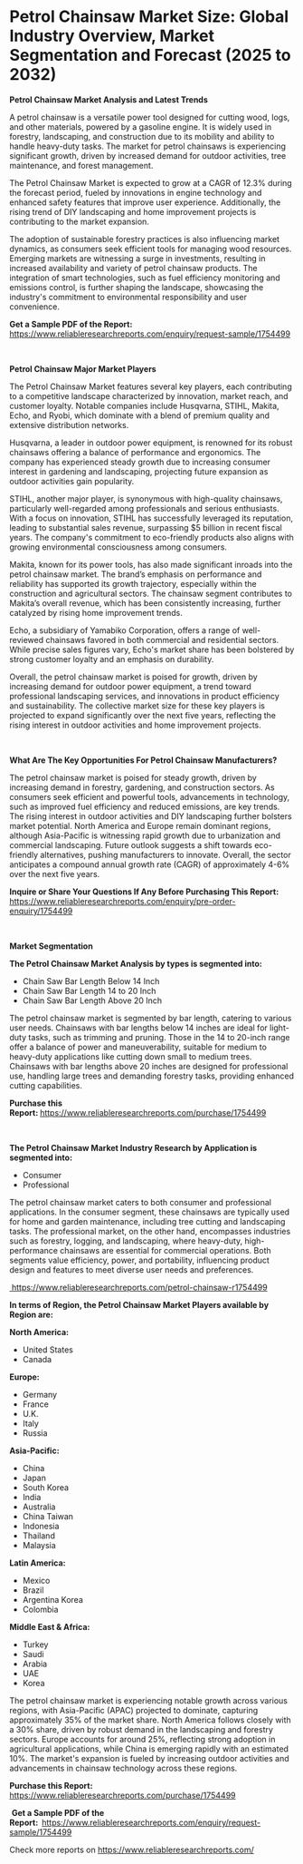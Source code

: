 <p><h1>Petrol Chainsaw Market Size: Global Industry Overview, Market Segmentation and Forecast (2025 to 2032)</h1></p><p><strong>Petrol Chainsaw Market Analysis and Latest Trends</strong></p>
<p><p>A petrol chainsaw is a versatile power tool designed for cutting wood, logs, and other materials, powered by a gasoline engine. It is widely used in forestry, landscaping, and construction due to its mobility and ability to handle heavy-duty tasks. The market for petrol chainsaws is experiencing significant growth, driven by increased demand for outdoor activities, tree maintenance, and forest management. </p><p>The Petrol Chainsaw Market is expected to grow at a CAGR of 12.3% during the forecast period, fueled by innovations in engine technology and enhanced safety features that improve user experience. Additionally, the rising trend of DIY landscaping and home improvement projects is contributing to the market expansion. </p><p>The adoption of sustainable forestry practices is also influencing market dynamics, as consumers seek efficient tools for managing wood resources. Emerging markets are witnessing a surge in investments, resulting in increased availability and variety of petrol chainsaw products. The integration of smart technologies, such as fuel efficiency monitoring and emissions control, is further shaping the landscape, showcasing the industry's commitment to environmental responsibility and user convenience.</p></p>
<p><strong>Get a Sample PDF of the Report:&nbsp;</strong> <a href="https://www.reliableresearchreports.com/enquiry/request-sample/1754499?utm_campaign=3364&utm_medium=2&utm_source=Github&utm_content=ia&utm_term=10042025&utm_id=petrol-chainsaw">https://www.reliableresearchreports.com/enquiry/request-sample/1754499</a></p>
<p>&nbsp;</p>
<p><strong>Petrol Chainsaw Major Market Players</strong></p>
<p><p>The Petrol Chainsaw Market features several key players, each contributing to a competitive landscape characterized by innovation, market reach, and customer loyalty. Notable companies include Husqvarna, STIHL, Makita, Echo, and Ryobi, which dominate with a blend of premium quality and extensive distribution networks.</p><p>Husqvarna, a leader in outdoor power equipment, is renowned for its robust chainsaws offering a balance of performance and ergonomics. The company has experienced steady growth due to increasing consumer interest in gardening and landscaping, projecting future expansion as outdoor activities gain popularity.</p><p>STIHL, another major player, is synonymous with high-quality chainsaws, particularly well-regarded among professionals and serious enthusiasts. With a focus on innovation, STIHL has successfully leveraged its reputation, leading to substantial sales revenue, surpassing $5 billion in recent fiscal years. The company's commitment to eco-friendly products also aligns with growing environmental consciousness among consumers.</p><p>Makita, known for its power tools, has also made significant inroads into the petrol chainsaw market. The brand’s emphasis on performance and reliability has supported its growth trajectory, especially within the construction and agricultural sectors. The chainsaw segment contributes to Makita’s overall revenue, which has been consistently increasing, further catalyzed by rising home improvement trends.</p><p>Echo, a subsidiary of Yamabiko Corporation, offers a range of well-reviewed chainsaws favored in both commercial and residential sectors. While precise sales figures vary, Echo's market share has been bolstered by strong customer loyalty and an emphasis on durability.</p><p>Overall, the petrol chainsaw market is poised for growth, driven by increasing demand for outdoor power equipment, a trend toward professional landscaping services, and innovations in product efficiency and sustainability. The collective market size for these key players is projected to expand significantly over the next five years, reflecting the rising interest in outdoor activities and home improvement projects.</p></p>
<p>&nbsp;</p>
<p><strong>What Are The Key Opportunities For Petrol Chainsaw Manufacturers?</strong></p>
<p><p>The petrol chainsaw market is poised for steady growth, driven by increasing demand in forestry, gardening, and construction sectors. As consumers seek efficient and powerful tools, advancements in technology, such as improved fuel efficiency and reduced emissions, are key trends. The rising interest in outdoor activities and DIY landscaping further bolsters market potential. North America and Europe remain dominant regions, although Asia-Pacific is witnessing rapid growth due to urbanization and commercial landscaping. Future outlook suggests a shift towards eco-friendly alternatives, pushing manufacturers to innovate. Overall, the sector anticipates a compound annual growth rate (CAGR) of approximately 4-6% over the next five years.</p></p>
<p><strong>Inquire or Share Your Questions If Any Before Purchasing This Report:</strong> <a href="https://www.reliableresearchreports.com/enquiry/pre-order-enquiry/1754499?utm_campaign=3364&utm_medium=2&utm_source=Github&utm_content=ia&utm_term=10042025&utm_id=petrol-chainsaw">https://www.reliableresearchreports.com/enquiry/pre-order-enquiry/1754499</a></p>
<p>&nbsp;</p>
<p><strong>Market Segmentation</strong></p>
<p><strong>The Petrol Chainsaw Market Analysis by types is segmented into:</strong></p>
<p><ul><li>Chain Saw Bar Length Below 14 Inch</li><li>Chain Saw Bar Length 14 to 20 Inch</li><li>Chain Saw Bar Length Above 20 Inch</li></ul></p>
<p><p>The petrol chainsaw market is segmented by bar length, catering to various user needs. Chainsaws with bar lengths below 14 inches are ideal for light-duty tasks, such as trimming and pruning. Those in the 14 to 20-inch range offer a balance of power and maneuverability, suitable for medium to heavy-duty applications like cutting down small to medium trees. Chainsaws with bar lengths above 20 inches are designed for professional use, handling large trees and demanding forestry tasks, providing enhanced cutting capabilities.</p></p>
<p><strong>Purchase this Report:&nbsp;</strong><a href="https://www.reliableresearchreports.com/purchase/1754499?utm_campaign=3364&utm_medium=2&utm_source=Github&utm_content=ia&utm_term=10042025&utm_id=petrol-chainsaw">https://www.reliableresearchreports.com/purchase/1754499</a></p>
<p>&nbsp;</p>
<p><strong>The Petrol Chainsaw Market Industry Research by Application is segmented into:</strong></p>
<p><ul><li>Consumer</li><li>Professional</li></ul></p>
<p><p>The petrol chainsaw market caters to both consumer and professional applications. In the consumer segment, these chainsaws are typically used for home and garden maintenance, including tree cutting and landscaping tasks. The professional market, on the other hand, encompasses industries such as forestry, logging, and landscaping, where heavy-duty, high-performance chainsaws are essential for commercial operations. Both segments value efficiency, power, and portability, influencing product design and features to meet diverse user needs and preferences.</p></p>
<p><a href="https://www.reliableresearchreports.com/petrol-chainsaw-r1754499?utm_campaign=3364&utm_medium=2&utm_source=Github&utm_content=ia&utm_term=10042025&utm_id=petrol-chainsaw">&nbsp;https://www.reliableresearchreports.com/petrol-chainsaw-r1754499</a></p>
<p><strong>In terms of Region, the Petrol Chainsaw Market Players available by Region are:</strong></p>
<p>
    <p> <strong> North America: </strong>
        <ul>
            <li>United States</li>
            <li>Canada</li>
        </ul>
        </p> 
    <p> <strong> Europe: </strong>
        <ul>
            <li>Germany</li>
            <li>France</li>
            <li>U.K.</li>
            <li>Italy</li>
            <li>Russia</li>
        </ul>
        </p> 
    <p> <strong> Asia-Pacific: </strong>
        <ul>
            <li>China</li>
            <li>Japan</li>
            <li>South Korea</li>
            <li>India</li>
            <li>Australia</li>
            <li>China Taiwan</li>
            <li>Indonesia</li>
            <li>Thailand</li>
            <li>Malaysia</li>
        </ul>
        </p> 
    <p> <strong> Latin America: </strong>
        <ul>
            <li>Mexico</li>
            <li>Brazil</li>
            <li>Argentina Korea</li>
            <li>Colombia</li>
        </ul>
        </p> 
    <p> <strong> Middle East & Africa: </strong>
        <ul>
            <li>Turkey</li>
            <li>Saudi</li>
            <li>Arabia</li>
            <li>UAE</li>
            <li>Korea</li>
        </ul>
    </p>
    </p>
<p><p>The petrol chainsaw market is experiencing notable growth across various regions, with Asia-Pacific (APAC) projected to dominate, capturing approximately 35% of the market share. North America follows closely with a 30% share, driven by robust demand in the landscaping and forestry sectors. Europe accounts for around 25%, reflecting strong adoption in agricultural applications, while China is emerging rapidly with an estimated 10%. The market's expansion is fueled by increasing outdoor activities and advancements in chainsaw technology across these regions.</p></p>
<p><strong>Purchase this Report: </strong><a href="https://www.reliableresearchreports.com/purchase/1754499?utm_campaign=3364&utm_medium=2&utm_source=Github&utm_content=ia&utm_term=10042025&utm_id=petrol-chainsaw">https://www.reliableresearchreports.com/purchase/1754499</a></p>
<p>&nbsp;<strong>Get a Sample PDF of the Report:&nbsp;&nbsp;</strong><a href="https://www.reliableresearchreports.com/enquiry/request-sample/1754499?utm_campaign=3364&utm_medium=2&utm_source=Github&utm_content=ia&utm_term=10042025&utm_id=petrol-chainsaw">https://www.reliableresearchreports.com/enquiry/request-sample/1754499</a></p>
<p><strong></strong></p>
<p>Check more reports on <a href="https://www.reliableresearchreports.com/?utm_campaign=3364&utm_medium=2&utm_source=Github&utm_content=ia&utm_term=10042025&utm_id=petrol-chainsaw">https://www.reliableresearchreports.com/</a></p>